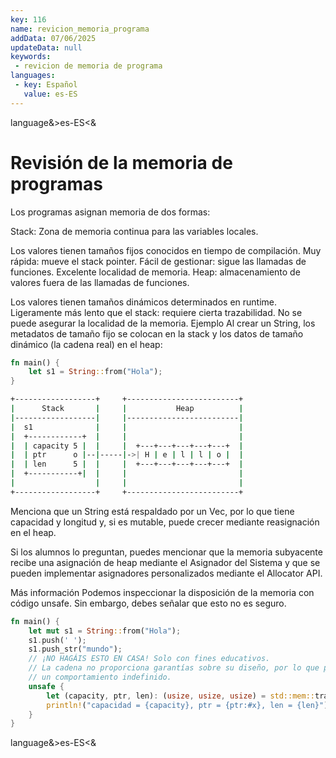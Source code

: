 ```yaml
---
key: 116
name: revicion_memoria_programa
addData: 07/06/2025
updateData: null
keywords: 
 - revicion de memoria de programa
languages:
 - key: Español
   value: es-ES
---
```

language&>es-ES<&
# Revisión de la memoria de programas
Los programas asignan memoria de dos formas:

Stack: Zona de memoria continua para las variables locales.

Los valores tienen tamaños fijos conocidos en tiempo de compilación.
Muy rápida: mueve el stack pointer.
Fácil de gestionar: sigue las llamadas de funciones.
Excelente localidad de memoria.
Heap: almacenamiento de valores fuera de las llamadas de funciones.

Los valores tienen tamaños dinámicos determinados en runtime.
Ligeramente más lento que el stack: requiere cierta trazabilidad.
No se puede asegurar la localidad de la memoria.
Ejemplo
Al crear un String, los metadatos de tamaño fijo se colocan en la stack y los datos de tamaño dinámico (la cadena real) en el heap:


```rust
fn main() {
    let s1 = String::from("Hola");
}
```

```bash
+------------------+     +-------------------------+
|      Stack       |     |           Heap          |
|------------------|     |-------------------------|
|  s1              |     |                         |
|  +------------+  |     |                         |
|  | capacity 5 |  |     |  +---+---+---+---+---+  |
|  | ptr      o |--|-----|->| H | e | l | l | o |  |
|  | len      5 |  |     |  +---+---+---+---+---+  |
|  +-----------+|  |     |                         |
|                  |     |                         |
+------------------+     +-------------------------+
```

Menciona que un String está respaldado por un Vec, por lo que tiene capacidad y longitud y, si es mutable, puede crecer mediante reasignación en el heap.

Si los alumnos lo preguntan, puedes mencionar que la memoria subyacente recibe una asignación de heap mediante el Asignador del Sistema y que se pueden implementar asignadores personalizados mediante el Allocator API.

Más información
Podemos inspeccionar la disposición de la memoria con código unsafe. Sin embargo, debes señalar que esto no es seguro.

```rust
fn main() {
    let mut s1 = String::from("Hola");
    s1.push(' ');
    s1.push_str("mundo");
    // ¡NO HAGÁIS ESTO EN CASA! Solo con fines educativos.
    // La cadena no proporciona garantías sobre su diseño, por lo que podría desencadenar
    // un comportamiento indefinido.
    unsafe {
        let (capacity, ptr, len): (usize, usize, usize) = std::mem::transmute(s1);
        println!("capacidad = {capacity}, ptr = {ptr:#x}, len = {len}");
    }
}
```

language&>es-ES<&